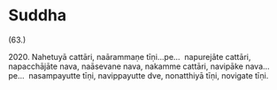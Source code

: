 

# Suddha







(63.)

2020\. Nahetuyā cattāri, naārammaṇe tīṇi…pe…  napurejāte cattāri, napacchājāte nava, naāsevane nava, nakamme cattāri, navipāke nava…pe…  nasampayutte tīṇi, navippayutte dve, nonatthiyā tīṇi, novigate tīṇi.



